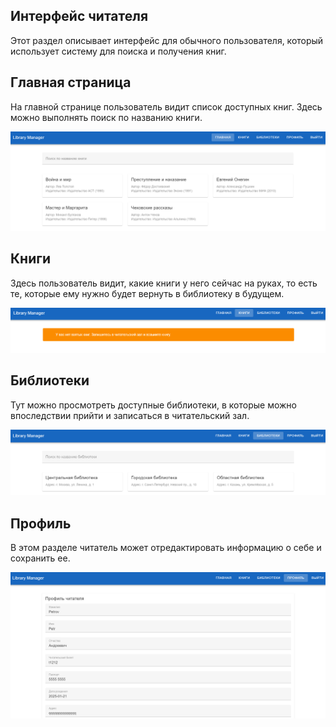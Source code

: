 ## **Интерфейс читателя**

Этот раздел описывает интерфейс для обычного пользователя, который использует систему для поиска и получения книг.

## **Главная страница**

На главной странице пользователь видит список доступных книг. Здесь можно выполнять поиск по названию книги.

![](../images/26.png)

## **Книги**

Здесь пользователь видит, какие книги у него сейчас на руках, то есть те, которые ему нужно будет вернуть в библиотеку в будущем.

![](../images/27.png)

## **Библиотеки**

Тут можно просмотреть доступные библиотеки, в которые можно впоследствии прийти и записаться в читательский зал.

![](../images/28.png)

## **Профиль**

В этом разделе читатель может отредактировать информацию о себе и сохранить ее.

![](../images/29.png)
